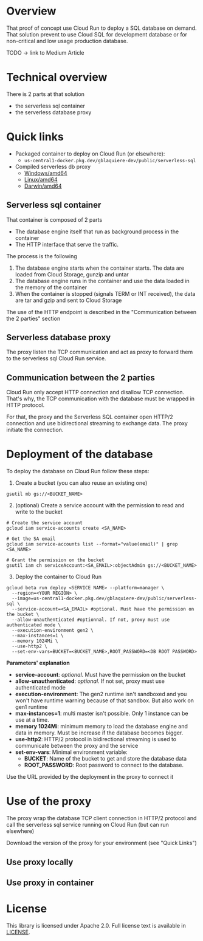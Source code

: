 # Overview

That proof of concept use Cloud Run to deploy a SQL database on demand. That solution prevent to use Cloud SQL for 
development database or for non-critical and low usage production database.

TODO -> link to Medium Article

# Technical overview

There is 2 parts at that solution

* the serverless sql container
* the serverless database proxy

# Quick links

* Packaged container to deploy on Cloud Run (or elsewhere): 
  * `us-central1-docker.pkg.dev/gblaquiere-dev/public/serverless-sql`
* Compiled serverless db proxy
  * [Windows/amd64](https://storage.cloud.google.com/serverless-db-proxy/master/win64/serverless-db-proxy.exe)
  * [Linux/amd64](https://storage.cloud.google.com/serverless-db-proxy/master/linux64/serverless-db-proxy)
  * [Darwin/amd64](https://storage.cloud.google.com/serverless-db-proxy/master/darwin64/serverless-db-proxy)

## Serverless sql container

That container is composed of 2 parts

* The database engine itself that run as background process in the container
* The HTTP interface that serve the traffic.

The process is the following
1. The database engine starts when the container starts. The data are loaded from Cloud Storage, gunzip and untar
2. The database engine runs in the container and use the data loaded in the memory of the container
3. When the container is stopped (signals TERM or INT received), the data are tar and gzip and sent to Cloud Storage

The use of the HTTP endpoint is described in the "Communication between the 2 parties" section

## Serverless database proxy

The proxy listen the TCP communication and act as proxy to forward them to the serverless sql Cloud Run service.

## Communication between the 2 parties

Cloud Run only accept HTTP connection and disallow TCP connection. That's why, the TCP communication with the database 
must be wrapped in HTTP protocol.

For that, the proxy and the Serverless SQL container open HTTP/2 connection and use bidirectional streaming to 
exchange data. The proxy initiate the connection.

# Deployment of the database

To deploy the database on Cloud Run follow these steps:

1. Create a bucket (you can also reuse an existing one)
```
gsutil mb gs://<BUCKET_NAME>
```
2. (optional) Create a service account with the permission to read and write to the bucket
```
# Create the service account
gcloud iam service-accounts create <SA_NAME>

# Get the SA email
gcloud iam service-accounts list --format="value(email)" | grep <SA_NAME>

# Grant the permission on the bucket
gsutil iam ch serviceAccount:<SA_EMAIL>:objectAdmin gs://<BUCKET_NAME>
```
3. Deploy the container to Cloud Run
```
gcloud beta run deploy <SERVICE NAME> --platform=manager \
  --region=<YOUR REGION> \
  --image=us-central1-docker.pkg.dev/gblaquiere-dev/public/serverless-sql \
  --service-account=<SA_EMAIL> #optional. Must have the permission on the bucket \
  --allow-unauthenticated #optionnal. If not, proxy must use authenticated mode \
  --execution-environment gen2 \
  --max-instances=1 \
  --memory 1024Mi \
  --use-http2 \
  --set-env-vars=BUCKET=<BUCKET_NAME>,ROOT_PASSWORD=<DB ROOT PASSWORD>   
```

**Parameters' explanation**

* **service-account**: *optional*. Must have the permission on the bucket 
* **allow-unauthenticated**: *optional*. If not set, proxy must use authenticated mode 
* **execution-environment**: The gen2 runtime isn't sandboxed and you won't have runtime warning because of that 
 sandbox. But also work on gen1 runtime
* **max-instances=1**: multi master isn't possible. Only 1 instance can be use at a time.
* **memory 1024Mi**: minimum memory to load the database engine and data in memory. Must be increase if the database
becomes bigger.
* **use-http2**: HTTP/2 protocol in bidirectional streaming is used to communicate between the proxy and the service
* **set-env-vars**: Minimal environment variable:
  * **BUCKET**: Name of the bucket to get and store the database data
  * **ROOT_PASSWORD**: Root password to connect to the database.

Use the URL provided by the deployment in the proxy to connect it

# Use of the proxy

The proxy wrap the database TCP client connection in HTTP/2 protocol and call the serverless sql service running on 
Cloud Run (but can run elsewhere)

Download the version of the proxy for your environment (see "Quick Links")

## Use proxy locally

## Use proxy in container

# License

This library is licensed under Apache 2.0. Full license text is available in
[LICENSE](https://github.com/guillaumeblaquiere/serverless-sql/tree/master/LICENSE).